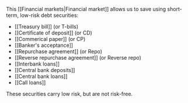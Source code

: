 This [[Financial markets|Financial market]] allows us to save using short-term, low-risk debt securities:
- [[Treasury bill]] (or T-bills)
- [[Certificate of deposit]] (or CD)
- [[Commerical paper]] (or CP)
- [[Banker's acceptance]]
- [[Repurchase agreement]] (or Repo)
- [[Reverse repurchase agreement]] (or Reverse repo)
- [[Interbank loans]]
- [[Central bank deposits]]
- [[Central bank loans]]
- [[Call loans]]

These securities carry low risk, but are not risk-free.